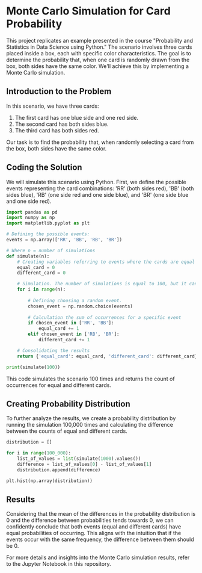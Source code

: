 # Monte Carlo Simulation for Card Probability

This project replicates an example presented in the course "Probability and Statistics in Data Science using Python." The scenario involves three cards placed inside a box, each with specific color characteristics. The goal is to determine the probability that, when one card is randomly drawn from the box, both sides have the same color. We'll achieve this by implementing a Monte Carlo simulation.

## Introduction to the Problem

In this scenario, we have three cards:

1. The first card has one blue side and one red side.
2. The second card has both sides blue.
3. The third card has both sides red.

Our task is to find the probability that, when randomly selecting a card from the box, both sides have the same color.

## Coding the Solution

We will simulate this scenario using Python. First, we define the possible events representing the card combinations: 'RR' (both sides red), 'BB' (both sides blue), 'RB' (one side red and one side blue), and 'BR' (one side blue and one side red).

```python
import pandas as pd 
import numpy as np
import matplotlib.pyplot as plt

# Defining the possible events:
events = np.array(['RR', 'BB', 'RB', 'BR'])

# Where n = number of simulations 
def simulate(n):
    # Creating variables referring to events where the cards are equal or different
    equal_card = 0
    different_card = 0

    # Simulation. The number of simulations is equal to 100, but it can be modified
    for i in range(n):
        
        # Defining choosing a random event.
        chosen_event = np.random.choice(events)
        
        # Calculation the sum of occurrences for a specific event
        if chosen_event in ['RR', 'BB']:
            equal_card += 1
        elif chosen_event in ['RB', 'BR']:
            different_card += 1

    # Consolidating the results 
    return {'equal_card': equal_card, 'different_card': different_card}

print(simulate(100))
```

This code simulates the scenario 100 times and returns the count of occurrences for equal and different cards.

## Creating Probability Distribution

To further analyze the results, we create a probability distribution by running the simulation 100,000 times and calculating the difference between the counts of equal and different cards.

```python
distribution = []

for i in range(100_000):
    list_of_values = list(simulate(1000).values())
    difference = list_of_values[0] - list_of_values[1]
    distribution.append(difference)

plt.hist(np.array(distribution))
```

## Results

Considering that the mean of the differences in the probability distribution is 0 and the difference between probabilities tends towards 0, we can confidently conclude that both events (equal and different cards) have equal probabilities of occurring. This aligns with the intuition that if the events occur with the same frequency, the difference between them should be 0.

For more details and insights into the Monte Carlo simulation results, refer to the Jupyter Notebook in this repository.
